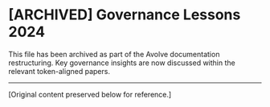 # [ARCHIVED] Governance Lessons 2024

This file has been archived as part of the Avolve documentation restructuring. Key governance insights are now discussed within the relevant token-aligned papers.

---

[Original content preserved below for reference.]

